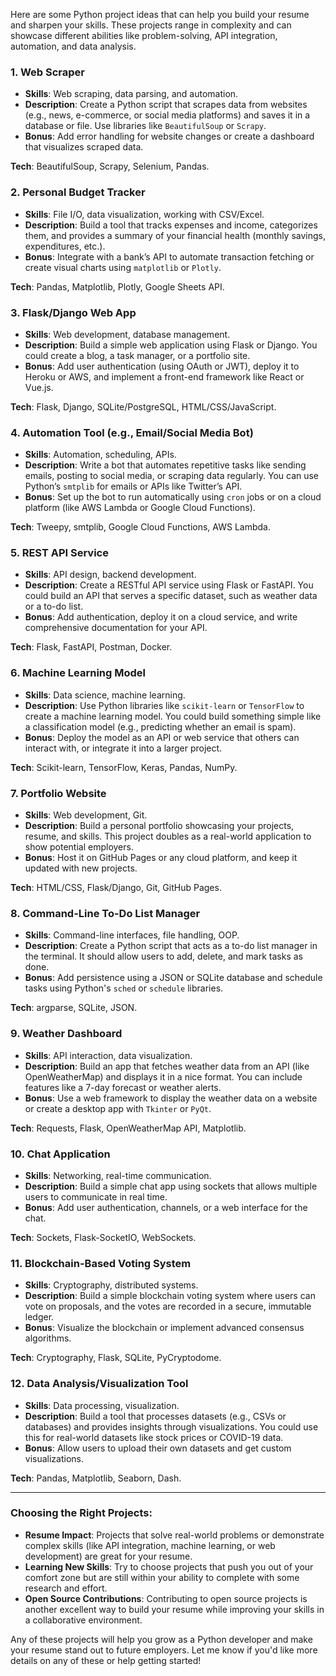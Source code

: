 Here are some Python project ideas that can help you build your resume and sharpen your skills. These projects range in complexity and can showcase different abilities like problem-solving, API integration, automation, and data analysis.

### 1. **Web Scraper**
   - **Skills**: Web scraping, data parsing, and automation.
   - **Description**: Create a Python script that scrapes data from websites (e.g., news, e-commerce, or social media platforms) and saves it in a database or file. Use libraries like `BeautifulSoup` or `Scrapy`.
   - **Bonus**: Add error handling for website changes or create a dashboard that visualizes scraped data.
   
   **Tech**: BeautifulSoup, Scrapy, Selenium, Pandas.

### 2. **Personal Budget Tracker**
   - **Skills**: File I/O, data visualization, working with CSV/Excel.
   - **Description**: Build a tool that tracks expenses and income, categorizes them, and provides a summary of your financial health (monthly savings, expenditures, etc.). 
   - **Bonus**: Integrate with a bank’s API to automate transaction fetching or create visual charts using `matplotlib` or `Plotly`.
   
   **Tech**: Pandas, Matplotlib, Plotly, Google Sheets API.

### 3. **Flask/Django Web App**
   - **Skills**: Web development, database management.
   - **Description**: Build a simple web application using Flask or Django. You could create a blog, a task manager, or a portfolio site.
   - **Bonus**: Add user authentication (using OAuth or JWT), deploy it to Heroku or AWS, and implement a front-end framework like React or Vue.js.
   
   **Tech**: Flask, Django, SQLite/PostgreSQL, HTML/CSS/JavaScript.

### 4. **Automation Tool (e.g., Email/Social Media Bot)**
   - **Skills**: Automation, scheduling, APIs.
   - **Description**: Write a bot that automates repetitive tasks like sending emails, posting to social media, or scraping data regularly. You can use Python’s `smtplib` for emails or APIs like Twitter’s API.
   - **Bonus**: Set up the bot to run automatically using `cron` jobs or on a cloud platform (like AWS Lambda or Google Cloud Functions).
   
   **Tech**: Tweepy, smtplib, Google Cloud Functions, AWS Lambda.

### 5. **REST API Service**
   - **Skills**: API design, backend development.
   - **Description**: Create a RESTful API service using Flask or FastAPI. You could build an API that serves a specific dataset, such as weather data or a to-do list.
   - **Bonus**: Add authentication, deploy it on a cloud service, and write comprehensive documentation for your API.
   
   **Tech**: Flask, FastAPI, Postman, Docker.

### 6. **Machine Learning Model**
   - **Skills**: Data science, machine learning.
   - **Description**: Use Python libraries like `scikit-learn` or `TensorFlow` to create a machine learning model. You could build something simple like a classification model (e.g., predicting whether an email is spam).
   - **Bonus**: Deploy the model as an API or web service that others can interact with, or integrate it into a larger project.
   
   **Tech**: Scikit-learn, TensorFlow, Keras, Pandas, NumPy.

### 7. **Portfolio Website**
   - **Skills**: Web development, Git.
   - **Description**: Build a personal portfolio showcasing your projects, resume, and skills. This project doubles as a real-world application to show potential employers.
   - **Bonus**: Host it on GitHub Pages or any cloud platform, and keep it updated with new projects.
   
   **Tech**: HTML/CSS, Flask/Django, Git, GitHub Pages.

### 8. **Command-Line To-Do List Manager**
   - **Skills**: Command-line interfaces, file handling, OOP.
   - **Description**: Create a Python script that acts as a to-do list manager in the terminal. It should allow users to add, delete, and mark tasks as done.
   - **Bonus**: Add persistence using a JSON or SQLite database and schedule tasks using Python's `sched` or `schedule` libraries.
   
   **Tech**: argparse, SQLite, JSON.

### 9. **Weather Dashboard**
   - **Skills**: API interaction, data visualization.
   - **Description**: Build an app that fetches weather data from an API (like OpenWeatherMap) and displays it in a nice format. You can include features like a 7-day forecast or weather alerts.
   - **Bonus**: Use a web framework to display the weather data on a website or create a desktop app with `Tkinter` or `PyQt`.
   
   **Tech**: Requests, Flask, OpenWeatherMap API, Matplotlib.

### 10. **Chat Application**
   - **Skills**: Networking, real-time communication.
   - **Description**: Build a simple chat app using sockets that allows multiple users to communicate in real time.
   - **Bonus**: Add user authentication, channels, or a web interface for the chat.
   
   **Tech**: Sockets, Flask-SocketIO, WebSockets.

### 11. **Blockchain-Based Voting System**
   - **Skills**: Cryptography, distributed systems.
   - **Description**: Build a simple blockchain voting system where users can vote on proposals, and the votes are recorded in a secure, immutable ledger.
   - **Bonus**: Visualize the blockchain or implement advanced consensus algorithms.
   
   **Tech**: Cryptography, Flask, SQLite, PyCryptodome.

### 12. **Data Analysis/Visualization Tool**
   - **Skills**: Data processing, visualization.
   - **Description**: Build a tool that processes datasets (e.g., CSVs or databases) and provides insights through visualizations. You could use this for real-world datasets like stock prices or COVID-19 data.
   - **Bonus**: Allow users to upload their own datasets and get custom visualizations.
   
   **Tech**: Pandas, Matplotlib, Seaborn, Dash.

---

### Choosing the Right Projects:
- **Resume Impact**: Projects that solve real-world problems or demonstrate complex skills (like API integration, machine learning, or web development) are great for your resume.
- **Learning New Skills**: Try to choose projects that push you out of your comfort zone but are still within your ability to complete with some research and effort.
- **Open Source Contributions**: Contributing to open source projects is another excellent way to build your resume while improving your skills in a collaborative environment.

Any of these projects will help you grow as a Python developer and make your resume stand out to future employers. Let me know if you'd like more details on any of these or help getting started!
